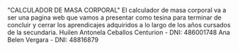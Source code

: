 "CALCULADOR DE MASA CORPORAL"
El calculador de masa corporal va a ser una pagina web que vamos a presentar como tesina para terminar de concluir y cerrar los aprendicajes adquiridos a lo largo de los años cursados  de la secundaria. 
Huilen Antonela Ceballos Centurion - DNI: 486001748
Ana Belen Vergara - DNI: 48816879
